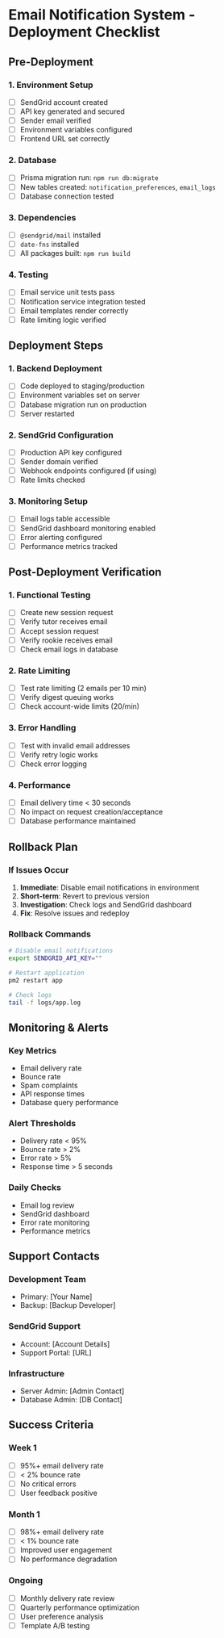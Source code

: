 # Email Notification System - Deployment Checklist

## Pre-Deployment

### 1. Environment Setup
- [ ] SendGrid account created
- [ ] API key generated and secured
- [ ] Sender email verified
- [ ] Environment variables configured
- [ ] Frontend URL set correctly

### 2. Database
- [ ] Prisma migration run: `npm run db:migrate`
- [ ] New tables created: `notification_preferences`, `email_logs`
- [ ] Database connection tested

### 3. Dependencies
- [ ] `@sendgrid/mail` installed
- [ ] `date-fns` installed
- [ ] All packages built: `npm run build`

### 4. Testing
- [ ] Email service unit tests pass
- [ ] Notification service integration tested
- [ ] Email templates render correctly
- [ ] Rate limiting logic verified

## Deployment Steps

### 1. Backend Deployment
- [ ] Code deployed to staging/production
- [ ] Environment variables set on server
- [ ] Database migration run on production
- [ ] Server restarted

### 2. SendGrid Configuration
- [ ] Production API key configured
- [ ] Sender domain verified
- [ ] Webhook endpoints configured (if using)
- [ ] Rate limits checked

### 3. Monitoring Setup
- [ ] Email logs table accessible
- [ ] SendGrid dashboard monitoring enabled
- [ ] Error alerting configured
- [ ] Performance metrics tracked

## Post-Deployment Verification

### 1. Functional Testing
- [ ] Create new session request
- [ ] Verify tutor receives email
- [ ] Accept session request
- [ ] Verify rookie receives email
- [ ] Check email logs in database

### 2. Rate Limiting
- [ ] Test rate limiting (2 emails per 10 min)
- [ ] Verify digest queuing works
- [ ] Check account-wide limits (20/min)

### 3. Error Handling
- [ ] Test with invalid email addresses
- [ ] Verify retry logic works
- [ ] Check error logging

### 4. Performance
- [ ] Email delivery time < 30 seconds
- [ ] No impact on request creation/acceptance
- [ ] Database performance maintained

## Rollback Plan

### If Issues Occur
1. **Immediate**: Disable email notifications in environment
2. **Short-term**: Revert to previous version
3. **Investigation**: Check logs and SendGrid dashboard
4. **Fix**: Resolve issues and redeploy

### Rollback Commands
```bash
# Disable email notifications
export SENDGRID_API_KEY=""

# Restart application
pm2 restart app

# Check logs
tail -f logs/app.log
```

## Monitoring & Alerts

### Key Metrics
- Email delivery rate
- Bounce rate
- Spam complaints
- API response times
- Database query performance

### Alert Thresholds
- Delivery rate < 95%
- Bounce rate > 2%
- Error rate > 5%
- Response time > 5 seconds

### Daily Checks
- Email log review
- SendGrid dashboard
- Error rate monitoring
- Performance metrics

## Support Contacts

### Development Team
- Primary: [Your Name]
- Backup: [Backup Developer]

### SendGrid Support
- Account: [Account Details]
- Support Portal: [URL]

### Infrastructure
- Server Admin: [Admin Contact]
- Database Admin: [DB Contact]

## Success Criteria

### Week 1
- [ ] 95%+ email delivery rate
- [ ] < 2% bounce rate
- [ ] No critical errors
- [ ] User feedback positive

### Month 1
- [ ] 98%+ email delivery rate
- [ ] < 1% bounce rate
- [ ] Improved user engagement
- [ ] No performance degradation

### Ongoing
- [ ] Monthly delivery rate review
- [ ] Quarterly performance optimization
- [ ] User preference analysis
- [ ] Template A/B testing

